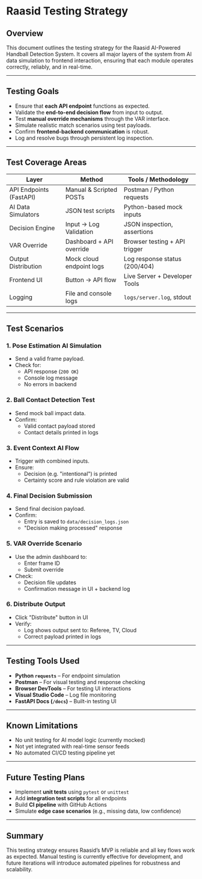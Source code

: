 # Raasid Testing Strategy

## Overview

This document outlines the testing strategy for the Raasid AI-Powered Handball Detection System. It covers all major layers of the system from AI data simulation to frontend interaction, ensuring that each module operates correctly, reliably, and in real-time.

---

## Testing Goals

- Ensure that **each API endpoint** functions as expected.
- Validate the **end-to-end decision flow** from input to output.
- Test **manual override mechanisms** through the VAR interface.
- Simulate realistic match scenarios using test payloads.
- Confirm **frontend-backend communication** is robust.
- Log and resolve bugs through persistent log inspection.

---

## Test Coverage Areas

| Layer                      | Method                        | Tools / Methodology           |
|---------------------------|-------------------------------|-------------------------------|
| API Endpoints (FastAPI)   | Manual & Scripted POSTs       | Postman / Python requests     |
| AI Data Simulators        | JSON test scripts             | Python-based mock inputs      |
| Decision Engine           | Input → Log Validation        | JSON inspection, assertions   |
| VAR Override              | Dashboard + API override      | Browser testing + API trigger |
| Output Distribution       | Mock cloud endpoint logs      | Log response status (200/404) |
| Frontend UI               | Button → API flow             | Live Server + Developer Tools |
| Logging                   | File and console logs         | `logs/server.log`, stdout     |

---

## Test Scenarios

### 1. Pose Estimation AI Simulation
- Send a valid frame payload.
- Check for:
  - API response (`200 OK`)
  - Console log message
  - No errors in backend

### 2. Ball Contact Detection Test
- Send mock ball impact data.
- Confirm:
  - Valid contact payload stored
  - Contact details printed in logs

### 3. Event Context AI Flow
- Trigger with combined inputs.
- Ensure:
  - Decision (e.g. "intentional") is printed
  - Certainty score and rule violation are valid

### 4. Final Decision Submission
- Send final decision payload.
- Confirm:
  - Entry is saved to `data/decision_logs.json`
  - "Decision making processed" response

### 5. VAR Override Scenario
- Use the admin dashboard to:
  - Enter frame ID
  - Submit override
- Check:
  - Decision file updates
  - Confirmation message in UI + backend log

### 6. Distribute Output
- Click "Distribute" button in UI
- Verify:
  - Log shows output sent to: Referee, TV, Cloud
  - Correct payload printed in logs

---

## Testing Tools Used

- **Python `requests`** – For endpoint simulation
- **Postman** – For visual testing and response checking
- **Browser DevTools** – For testing UI interactions
- **Visual Studio Code** – Log file monitoring
- **FastAPI Docs (`/docs`)** – Built-in testing UI

---

## Known Limitations

- No unit testing for AI model logic (currently mocked)
- Not yet integrated with real-time sensor feeds
- No automated CI/CD testing pipeline yet

---

## Future Testing Plans

- Implement **unit tests** using `pytest` or `unittest`
- Add **integration test scripts** for all endpoints
- Build **CI pipeline** with GitHub Actions
- Simulate **edge case scenarios** (e.g., missing data, low confidence)

---

## Summary

This testing strategy ensures Raasid’s MVP is reliable and all key flows work as expected. Manual testing is currently effective for development, and future iterations will introduce automated pipelines for robustness and scalability.

